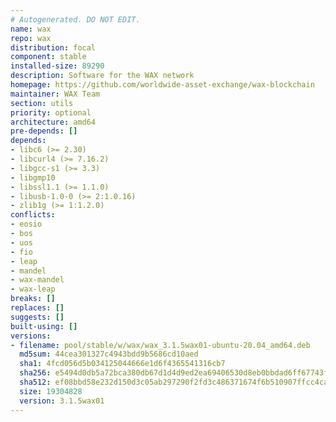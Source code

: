 ```yaml
---
# Autogenerated. DO NOT EDIT.
name: wax
repo: wax
distribution: focal
component: stable
installed-size: 89290
description: Software for the WAX network
homepage: https://github.com/worldwide-asset-exchange/wax-blockchain
maintainer: WAX Team
section: utils
priority: optional
architecture: amd64
pre-depends: []
depends:
- libc6 (>= 2.30)
- libcurl4 (>= 7.16.2)
- libgcc-s1 (>= 3.3)
- libgmp10
- libssl1.1 (>= 1.1.0)
- libusb-1.0-0 (>= 2:1.0.16)
- zlib1g (>= 1:1.2.0)
conflicts:
- eosio
- bos
- uos
- fio
- leap
- mandel
- wax-mandel
- wax-leap
breaks: []
replaces: []
suggests: []
built-using: []
versions:
- filename: pool/stable/w/wax/wax_3.1.5wax01-ubuntu-20.04_amd64.deb
  md5sum: 44cea301327c4943bdd9b5686cd10aed
  sha1: 4fcd056d5b034125044666e1d6f4365541316cb7
  sha256: e5494d0db5a72bca380db67d1d4d9ed2ea69406530d8eb0bbdad6ff67743f708
  sha512: ef08bbd58e232d150d3c05ab297290f2fd3c486371674f6b510907ffcc4ca9c23f287132931795c85c809848a3179311d0219fbf75edbc9775b9c18c3ce3eeee
  size: 19304828
  version: 3.1.5wax01
---
```

